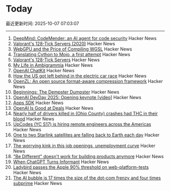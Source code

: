 # Today

最近更新时间: 2025-10-07 07:03:07

--- 
1. [DeepMind: CodeMender: an AI agent for code security](https://deepmind.google/discover/blog/introducing-codemender-an-ai-agent-for-code-security/) Hacker News
2. [Valorant's 128-Tick Servers (2020)](https://technology.riotgames.com/news/valorants-128-tick-servers) Hacker News
3. [WebGPU and the Price of Compiling WGSL](https://hugodaniel.com/posts/webgpu-diagnostics/) Hacker News
4. [Translating Cython to Mojo, a first attempt](https://fnands.com/blog/2025/sklearn-mojo-dbscan-inner/) Hacker News
5. [Valorant's 128-Tick Servers](https://technology.riotgames.com/news/valorants-128-tick-servers) Hacker News
6. [My Life in Ambigrammia](https://www.theatlantic.com/ideas/archive/2025/10/ambigrams-words-double-meanings-art/684404/) Hacker News
7. [OpenAI ChatKit](https://github.com/openai/chatkit-js) Hacker News
8. [How the US got left behind in the electric car race](https://www.bbc.com/news/articles/c8ex2l58en4o) Hacker News
9. [OpenZL: An open source format-aware compression framework](https://engineering.fb.com/2025/10/06/developer-tools/openzl-open-source-format-aware-compression-framework/) Hacker News
10. [Beginnings: The Dempster Dumpster](https://www.classicrefusetrucks.com/albums/DE/DE01.html) Hacker News
11. [OpenAI DevDay 2025: Opening keynote [video]](https://www.youtube.com/watch?v=hS1YqcewH0c) Hacker News
12. [Apps SDK](https://developers.openai.com/apps-sdk/) Hacker News
13. [OpenAI Is Good at Deals](https://www.bloomberg.com/opinion/newsletters/2025-10-06/openai-is-good-at-deals) Hacker News
14. [Nearly half of drivers killed in (Ohio County) crashes had THC in their blood](https://www.sciencedaily.com/releases/2025/10/251005085621.htm) Hacker News
15. [UpCodes (YC S17) is hiring remote engineers across the Americas](https://up.codes/careers?utm_source=HN) Hacker News
16. [One to two Starlink satellites are falling back to Earth each day](https://earthsky.org/human-world/1-to-2-starlink-satellites-falling-back-to-earth-each-day/) Hacker News
17. [The worrying kink in this job openings, unemployment curve](https://www.axios.com/2025/10/06/jobs-unemployment-fed-interest-rates) Hacker News
18. ["Be Different" doesn't work for building products anymore](https://iamcharliegraham.substack.com/p/be-different-doesnt-work-for-building) Hacker News
19. [When ChatGPT Turns Informant](https://www.futureofbeinghuman.com/p/when-chatgpt-turns-snitch) Hacker News
20. [Ladybird passes the Apple 90% threshold on web-platform-tests](https://twitter.com/awesomekling/status/1974781722953953601) Hacker News
21. [The AI bubble is 17 times the size of the dot-com frenzy and four times subprime](https://www.morningstar.com/news/marketwatch/20251003175/the-ai-bubble-is-17-times-the-size-of-the-dot-com-frenzy-and-four-times-subprime-this-analyst-argues) Hacker News

